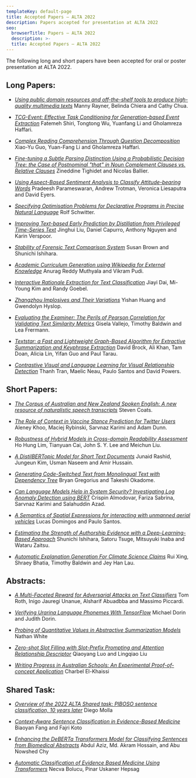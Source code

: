 ```yaml
---
templateKey: default-page
title: Accepted Papers – ALTA 2022
description: Papers accepted for presentation at ALTA 2022
seo:
  browserTitle: Papers – ALTA 2022
  description: >-
  title: Accepted Papers – ALTA 2022
---
```



The following long and short papers have been accepted for oral or poster presentation at ALTA 2022. 


## Long Papers: 

* <span class="badge badge-long"></span> [_Using public domain resources and off-the-shelf tools to produce high-quality multimedia texts_](/files/ALTA_2022_2.pdf)
  Manny Rayner, Belinda Chiera and Cathy Chua. 


* <span class="badge badge-long"></span> [_TCG-Event: Effective Task Conditioning for Generation-based Event Extraction_](/files/ALTA_2022_6.pdf)
  Fatemeh Shiri, Tongtong Wu, Yuanfang Li and Gholamreza Haffari. 



* <span class="badge badge-long"></span> [_Complex Reading Comprehension Through Question Decomposition_](/files/ALTA_2022_4.pdf)
  Xiao-Yu Guo, Yuan-Fang Li and Gholamreza Haffari.


* <span class="badge badge-long"></span> [_Fine-tuning a Subtle Parsing Distinction Using a Probabilistic Decision Tree: the Case of Postnominal "that" in Noun Complement Clauses vs. Relative Clauses_](/files/ALTA_2022_5.pdf)
  Zineddine Tighidet and Nicolas Ballier.


* <span class="badge badge-long"></span> [_Using Aspect-Based Sentiment Analysis to Classify Attitude-bearing Words_](/files/ALTA_2022_8.pdf)
  Pradeesh Parameswaran, Andrew Trotman, Veronica Liesaputra and David Eyers.


* <span class="badge badge-long"></span> [_Specifying Optimisation Problems for Declarative Programs in Precise Natural Language_](/files/ALTA_2022_9.pdf)
  Rolf Schwitter.

* <span class="badge badge-long"></span> [_Improving Text-based Early Prediction by Distillation from Privileged Time-Series Text_](/files/ALTA_2022_10.pdf)
Jinghui Liu, Daniel Capurro, Anthony Nguyen and Karin Verspoor.


* <span class="badge badge-long"></span> [_Stability of Forensic Text Comparison System_](/files/ALTA_2022_13.pdf)
Susan Brown and Shunichi Ishihara.


* <span class="badge badge-long"></span> [_Academic Curriculum Generation using Wikipedia for External Knowledge_](/files/ALTA_2022_14.pdf)
  Anurag Reddy Muthyala and Vikram Pudi.


* <span class="badge badge-long"></span> [_Interactive Rationale Extraction for Text Classification_](/files/ALTA_2022_15.pdf)
  Jiayi Dai, Mi-Young Kim and Randy Goebel.


* <span class="badge badge-long"></span> [_Zhangzhou Implosives and Their Variations_](/files/ALTA_2022_17.pdf)
  Yishan Huang and Gwendolyn Hyslop.


* <span class="badge badge-long"></span> [_Evaluating the Examiner: The Perils of Pearson Correlation for Validating Text Similarity Metrics_](/files/ALTA_2022_18.pdf)
  Gisela Vallejo, Timothy Baldwin and Lea Frermann.


* <span class="badge badge-long"></span> [_Textstar: a Fast and Lightweight Graph-Based Algorithm for Extractive Summarization and Keyphrase Extraction_](/files/ALTA_2022_22.pdf)
  David Brock, Ali Khan, Tam Doan, Alicia Lin, Yifan Guo and Paul Tarau.


* <span class="badge badge-long"></span> [_Contrastive Visual and Language Learning for Visual Relationship Detection_](/files/ALTA_2022_23.pdf)
  Thanh Tran, Maelic Neau, Paulo Santos and David Powers.


## Short Papers: 

* <span class="badge badge-short"></span> [_The Corpus of Australian and New Zealand Spoken English: A new resource of naturalistic speech transcripts_](/files/ALTA_2022_1.pdf)
  Steven Coats.


* <span class="badge badge-short"></span> [_The Role of Context in Vaccine Stance Prediction for Twitter Users_](/files/ALTA_2022_3.pdf)
  Aleney Khoo, Maciej Rybinski, Sarvnaz Karimi and Adam Dunn.

* <span class="badge badge-short"></span> [_Robustness of Hybrid Models in Cross-domain Readability Assessment_](/files/ALTA_2022_7.pdf)
  Ho Hung Lim, Tianyuan Cai, John S. Y. Lee and Meichun Liu.

* <span class="badge badge-short"></span> [_A DistilBERTopic Model for Short Text Documents_](/files/ALTA_2022_11.pdf)
  Junaid Rashid, Jungeun Kim, Usman Naseem and Amir Hussain.

* <span class="badge badge-short"></span> [_Generating Code-Switched Text from Monolingual Text with Dependency Tree_](/files/ALTA_2022_12.pdf)
  Bryan Gregorius and Takeshi Okadome.

* <span class="badge badge-short"></span> [_Can Language Models Help in System Security? Investigating Log Anomaly Detection using BERT_](/files/ALTA_2022_19.pdf)
  Crispin Almodovar, Fariza Sabrina, Sarvnaz Karimi and Salahuddin Azad.


* <span class="badge badge-short"></span> [_A Semantics of Spatial Expressions for interacting with unmanned aerial vehicles_](/files/ALTA_2022_20.pdf)
  Lucas Domingos and Paulo Santos.


* <span class="badge badge-short"></span> [_Estimating the Strength of Authorship Evidence with a Deep-Learning-Based Approach_](/files/ALTA_2022_21.pdf)
  Shunichi Ishihara, Satoru Tsuge, Mitsuyuki Inaba and Wataru Zaitsu.

* <span class="badge badge-short"></span> [_Automatic Explanation Generation For Climate Science Claims_](/files/ALTA_2022_16.pdf)
  Rui Xing, Shraey Bhatia, Timothy Baldwin and Jey Han Lau.
 



## Abstracts: 

* <span class="badge badge-abstract"></span> [_A Multi-Faceted Reward for Adversarial Attacks on Text Classifiers_](/files/ALTA_2022_A_2.pdf)
  Tom Roth, Inigo Jauregi Unanue, Alsharif Abuadbba and Massimo Piccardi.

* <span class="badge badge-abstract"></span> [_Verifying Urarina Language Phonemes With TensorFlow_](/files/ALTA_2022_A_3.pdf)
  Michael Dorin and Judith Dorin.

* <span class="badge badge-abstract"></span> [_Probing of Quantitative Values in Abstractive Summarization Models_](/files/ALTA_2022_A_4.pdf)
  Nathan White


* <span class="badge badge-abstract"></span> [_Zero-shot Slot Filling with Slot-Prefix Prompting and Attention Relationship Descriptor_](/files/ALTA_2022_A_5.pdf)
  Qiaoyang Luo and Lingqiao Liu

* <span class="badge badge-abstract"></span> [_Writing Progress in Australian Schools: An Experimental Proof-of-concept Application_](/files/ALTA_2022_A_1.pdf)
  Charbel El-Khaissi


## Shared Task: 

* <span class="badge badge-sharedTask"></span> [_Overview of the 2022 ALTA Shared task: PIBOSO sentence classification, 10 years later_](/files/ALTA_2022_24.pdf)
  Diego Molla


* <span class="badge badge-sharedTask"></span> [_Context-Aware Sentence Classification in Evidence-Based Medicine_](/files/ALTA_2022_25.pdf)
  Biaoyan Fang and Fajri Koto


* <span class="badge badge-sharedTask"></span> [_Enhancing the DeBERTa Transformers Model for Classifying Sentences from Biomedical Abstracts_](/files/ALTA_2022_26.pdf)
  Abdul Aziz, Md. Akram Hossain, and Abu Nowshed Chy

* <span class="badge badge-sharedTask"></span> [_Automatic Classification of Evidence Based Medicine Using Transformers_](/files/ALTA_2022_27.pdf)
  Necva Bolucu, Pinar Uskaner Hepsag
